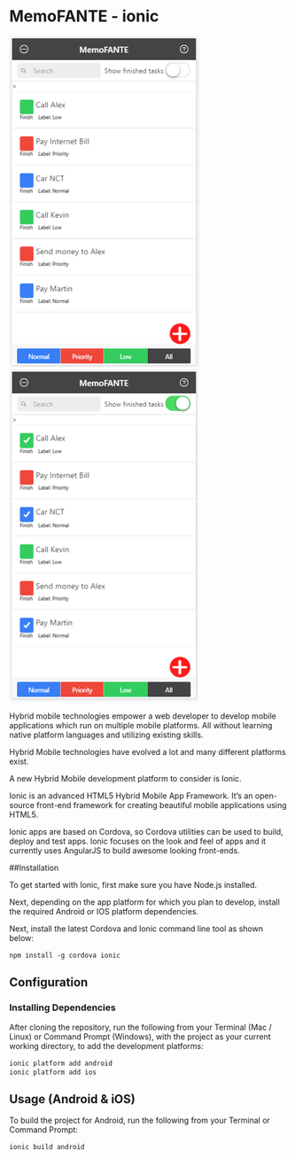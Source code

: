# MemoFANTE - ionic

![Todo Android](android_1.png) ![Todo Android](android_2.png)

Hybrid mobile technologies empower a web developer to develop mobile applications which run on multiple mobile platforms. All without learning native platform languages and utilizing existing skills.

Hybrid Mobile technologies have evolved a lot and many different platforms exist.

A new Hybrid Mobile development platform to consider is Ionic.

Ionic is an advanced HTML5 Hybrid Mobile App Framework. It’s an open-source front-end framework for creating beautiful mobile applications using HTML5.

Ionic apps are based on Cordova, so Cordova utilities can be used to build, deploy and test apps. Ionic focuses on the look and feel of apps and it currently uses AngularJS to build awesome looking front-ends.


##Installation

To get started with Ionic, first make sure you have Node.js installed.

Next, depending on the app platform for which you plan to develop, install the required Android or IOS platform dependencies. 

Next, install the latest Cordova and Ionic command line tool as shown below:

```
npm install -g cordova ionic
```


## Configuration

### Installing Dependencies

After cloning the repository, run the following from your Terminal (Mac / Linux) or Command Prompt (Windows), with the project as your current working directory, to add the development platforms:

```
ionic platform add android
ionic platform add ios
```

## Usage (Android & iOS)

To build the project for Android, run the following from your Terminal or Command Prompt:

```
ionic build android
```



